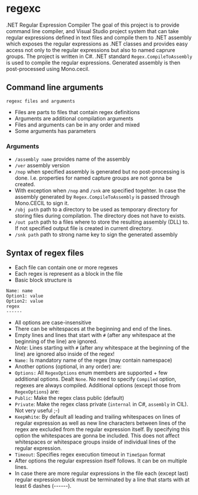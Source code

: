 # regexc
.NET Regular Expression Compiler
The goal of this project is to provide command line compiler, and Visual Studio project system that can take regular expressions defined in text files and compile them to .NET assembly which exposes the regular expressions as .NET classes and provides easy access not only to the regular expressions but also to named caprure groups.
The project is written in C#. .NET standard ``Regex.CompileToAssembly`` is used to compile the regular expressions. Generated assembly is then post-processed using Mono.cecil.

## Command line arguments
```
regexc files and arguments
```
* Files are parts to files that contain regex definitions
* Arguments are additional compilation arguments
* Files and arguments can be in any order and mixed
* Some arguments has parameters

### Arguments
* ``/assembly name`` provides name of the assembly
* ``/ver`` assembly version
* ``/nop`` when specified assembly is generated but no post-processing is done. I.e. properties for named capture groups are not gonna be created.
 * With exception when ``/nop`` and ``/snk`` are specified togehter. In case the assembly generated by ``Regex.CompileToAssembly`` is passed through Mono.CECIL to sign it.
* ``/obj path`` path to a directory to be used as temporary directory for storing files during compilation. The directory does not have to exists.
* ``/out path`` path to a files where to store the resulting assembly (DLL) to. If not specified output file is created in current directory.
* ``/snk path`` path to strong name key to sign the generated assembly

## Syntax of regex files
* Each file can contain one or more regexes
* Each regex is represent as a block in the file
* Basic block structure is
```
Name: name
Option1: value
Option2: value
regex
------
````
* All options are case-insensitive
* There can be whitespaces at the beginning and end of the lines.
* Empty lines and lines that start with ``#`` (after any whitespace at the beginning of the line) are ignored.
 * *Note*: Lines starting with ``#`` (after any whitespace at the beginning of the line) are ignored also inside of the regex!
* ``Name:`` Is mandatory name of the regex (may contain namespace)
* Another options (optional, in any order) are:
 * ``Options:`` All ``RegexOptions`` enum members are supported + few additional options. Dealt ``None``. No need to specify ``Compiled`` option, regexes are always compiled. Additional options (except those from ``RegexOptions``) are:
  * ``Public``: Make the regex class public (default)
  * ``Private``: Make the regex class private (``internal`` in C#, ``assembly`` in CIL). Not very useful ;-)
  * ``KeepWhite``: By default all leading and trailing whitespaces on lines of regular expression as well as new line characters between lines of the regex are excluded from the regular expression itself. By specifying this option the whitespaces are gonna be included. This does not affect whitespaces or whitespace groups inside of individual lines of the regular expression.
 * ``Timeout``: Specifies regex execution timeout in ``TimeSpan`` format
* After options the regular expression itself follows. It can be on multiple lines.
* In case there are more regular expressions in the file each (except last) regular expression block must be terminated by a line that starts with at least 6 dashes (------).
